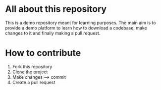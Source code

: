 # All about this repository
This is a demo repository meant for learning purposes. The main aim is to provide a demo platform to learn how to download a codebase, make changes to it and finally making a pull request. 

# How to contribute
1. Fork this repository
2. Clone the project
3. Make changes --> commit
4. Create a pull request
